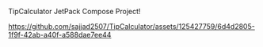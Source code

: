 TipCalculator JetPack Compose Project!

https://github.com/sajjad2507/TipCalculator/assets/125427759/6d4d2805-1f9f-42ab-a40f-a588dae7ee44
